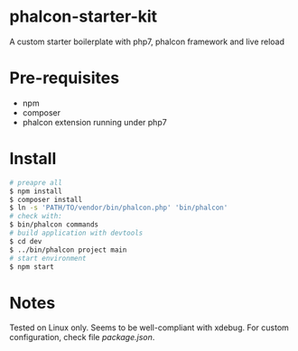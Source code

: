 # phalcon-starter-kit
A custom starter boilerplate with php7, phalcon framework and live reload

# Pre-requisites

 * npm
 * composer
 * phalcon extension running under php7

# Install

```bash
# preapre all
$ npm install
$ composer install
$ ln -s 'PATH/TO/vendor/bin/phalcon.php' 'bin/phalcon'
# check with:
$ bin/phalcon commands
# build application with devtools
$ cd dev
$ ../bin/phalcon project main
# start environment
$ npm start
```

# Notes

Tested on Linux only. Seems to be well-compliant with xdebug. For custom configuration, check file _package.json_.